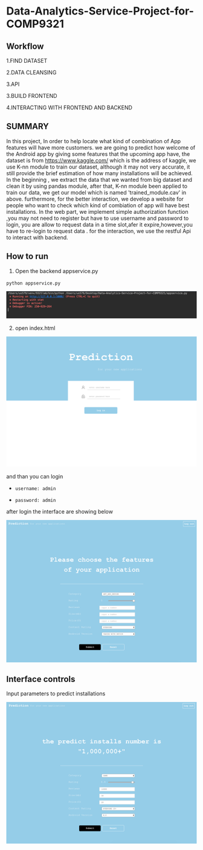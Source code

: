 
# Data-Analytics-Service-Project-for-COMP9321

Workflow
-----------
1.FIND DATASET

2.DATA CLEANSING

3.API

3.BUILD FRONTEND

4.INTERACTING WITH FRONTEND AND BACKEND

SUMMARY
-----------
In this project, 
In order to help locate what kind of combination of App features will have more customers. 
we are going to predict how welcome of the Android app by giving some features that the upcoming app have,
the dataset is from https://www.kaggle.com/ which is the address of kaggle, we use K-nn module to train our dataset, although it may not very accurate, it still provide the brief estimation of how many installations will be achieved. 
In the beginning , we extract the data that we wanted from big dataset and clean it by using pandas module, after that, K-nn module been applied to train our data, we get our model which is named 'trained_module.cav' in above.
furthermore, for the better interaction, we develop a website for people who want to check which kind of combiation of app will have best installations.
In the web part, we implement simple authorization function ,you may not need to register but have to use username and password to login, you are allow to request data in a time slot,afer it expire,however,you have to re-login to request data .
for the interaction, we use the restful Api to interact with backend.

How to run
-----------
1. Open the backend appservice.py 

`python appservice.py`

![image text](https://github.com/US579/Data-Analytics-Service-Project-for-COMP9321/blob/master/image/1.png) 


2. open index.html

![image text](https://github.com/US579/Data-Analytics-Service-Project-for-COMP9321/blob/master/image/2.png) 


and than you can login 

* `username: admin`

* `password: admin`

after login the interface are showing below


![image text](https://github.com/US579/Data-Analytics-Service-Project-for-COMP9321/blob/master/image/3.png) 

  
Interface controls
-------------------
 Input parameters to predict installations
 
![image text](https://github.com/US579/Data-Analytics-Service-Project-for-COMP9321/blob/master/image/4.png) 



